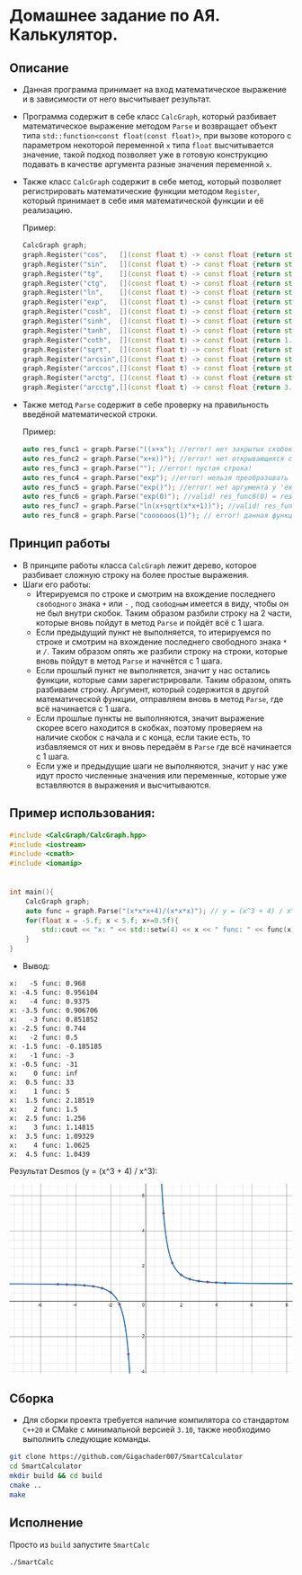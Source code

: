 # Домашнее задание по АЯ. Калькулятор.

## Описание

- Данная программа принимает на вход математическое выражение и в зависимости от него высчитывает результат.
- Программа содержит в себе класс `CalcGraph`, который разбивает математическое выражение методом `Parse` и возвращает объект типа `std::function<const float(const float)>`, при вызове которого с параметром некоторой переменной `x` типа `float` высчитывается значение, такой подход позволяет уже в готовую конструкцию подавать в качестве аргумента разные значения переменной `x`.
- Также класс `CalcGraph` содержит в себе метод, который позволяет регистрировать математические функции методом `Register`, который принимает в себе имя математической функции и её реализацию. 

  Пример:

  ```cpp
  CalcGraph graph;
  graph.Register("cos",   [](const float t) -> const float {return std::cos(t);});
  graph.Register("sin",   [](const float t) -> const float {return std::sin(t);});
  graph.Register("tg",    [](const float t) -> const float {return std::tan(t);});
  graph.Register("ctg",   [](const float t) -> const float {return std::tan(3.14159265358 / 2.0 - t);}); //ctg(x) = tg(pi/2 - x)
  graph.Register("ln",    [](const float t) -> const float {return std::log(t);});
  graph.Register("exp",   [](const float t) -> const float {return std::exp(t);});
  graph.Register("cosh",  [](const float t) -> const float {return std::cosh(t);});
  graph.Register("sinh",  [](const float t) -> const float {return std::sinh(t);});
  graph.Register("tanh",  [](const float t) -> const float {return std::tanh(t);});
  graph.Register("coth",  [](const float t) -> const float {return 1.f / std::tanh(t);});
  graph.Register("sqrt",  [](const float t) -> const float {return std::sqrt(t);});
  graph.Register("arcsin",[](const float t) -> const float {return std::asin(t);});
  graph.Register("arccos",[](const float t) -> const float {return std::acos(t);});
  graph.Register("arctg", [](const float t) -> const float {return std::atan(t);});
  graph.Register("arcctg",[](const float t) -> const float {return 3.14159265358 / 2.0 - std::atan(t);});
  ```
- Также метод `Parse` содержит в себе проверку на правильность введёной математической строки.

  Пример:

  ```cpp
  auto res_func1 = graph.Parse("((x+x"); //error! нет закрытых скобок!
  auto res_func2 = graph.Parse("x+x))"); //error! нет открывающихся скобок!
  auto res_func3 = graph.Parse(""); //error! пустая строка!
  auto res_func4 = graph.Parse("exp"); //error! нельзя преобразовать в число!
  auto res_func5 = graph.Parse("exp()"); //error! нет аргумента у 'exp'
  auto res_func6 = graph.Parse("exp(0)"); //valid! res_func6(0) = res_func6(1) = ... = 1, нет зависимости от x
  auto res_func7 = graph.Parse("ln(x+sqrt(x*x+1))"); //valid! res_func7(0) = 0; res_func7(1) = 0.881374
  auto res_func8 = graph.Parse("coooooos(1)"); // error! данная функция не зарегестрирована.
  ```

## Принцип работы

- В принципе работы класса `CalcGraph` лежит дерево, которое разбивает сложную строку на более простые выражения.
- Шаги его работы:
    - Итерируемся по строке и смотрим на вхождение последнего `свободного` знака `+` или `-` , под `свободным` имеется в виду, чтобы он не был внутри скобок. Таким образом разбили строку на 2 части, которые вновь пойдут в метод `Parse` и пойдёт всё с 1 шага.
    - Если предыдущий пункт не выполняется, то итерируемся по строке и смотрим на вхождение последнего свободного знака `*` и `/`. Таким образом опять же разбили строку на строки, которые вновь пойдут в метод `Parse` и начнётся с 1 шага.
    - Если прошлый пункт не выполняется, значит у нас остались функции, которые сами зарегистрировали. Таким образом, опять разбиваем строку. Аргумент, который содержится в другой математической функции, отправляем вновь в метод `Parse`, где всё начинается с 1 шага.
    - Если прошлые пункты не выполняются, значит выражение скорее всего находится в скобках, поэтому проверяем на наличие скобок с начала и с конца, если такие есть, то избавляемся от них и вновь передаём в `Parse` где всё начинается с 1 шага.
    - Если уже и предыдущие шаги не выполняются, значит у нас уже идут просто численные значения или переменные, которые уже вставляются в выражения и высчитываются.

## Пример использования:

```cpp
#include <CalcGraph/CalcGraph.hpp>
#include <iostream>
#include <cmath>
#include <iomanip>


int main(){
	CalcGraph graph;
	auto func = graph.Parse("(x*x*x+4)/(x*x*x)"); // y = (x^3 + 4) / x^3
	for(float x = -5.f; x < 5.f; x+=0.5f){
		std::cout << "x: " << std::setw(4) << x << " func: " << func(x) << std::endl;
	}
}
```

- Вывод:

```
x:   -5 func: 0.968
x: -4.5 func: 0.956104
x:   -4 func: 0.9375
x: -3.5 func: 0.906706
x:   -3 func: 0.851852
x: -2.5 func: 0.744
x:   -2 func: 0.5
x: -1.5 func: -0.185185
x:   -1 func: -3
x: -0.5 func: -31
x:    0 func: inf
x:  0.5 func: 33
x:    1 func: 5
x:  1.5 func: 2.18519
x:    2 func: 1.5
x:  2.5 func: 1.256
x:    3 func: 1.14815
x:  3.5 func: 1.09329
x:    4 func: 1.0625
x:  4.5 func: 1.0439
```

Результат Desmos (y = (x^3 + 4) / x^3):

![image](pics/desmos.png)

## Сборка

- Для сборки проекта требуется наличие компилятора со стандартом `C++20` и CMake с минимальной версией `3.10`, также необходимо выполнить следующие команды.

```bash
git clone https://github.com/Gigachader007/SmartCalculator
cd SmartCalculator
mkdir build && cd build
cmake ..
make
```

## Исполнение

Просто из `build` запустите `SmartCalc`

```bash
./SmartCalc
```

